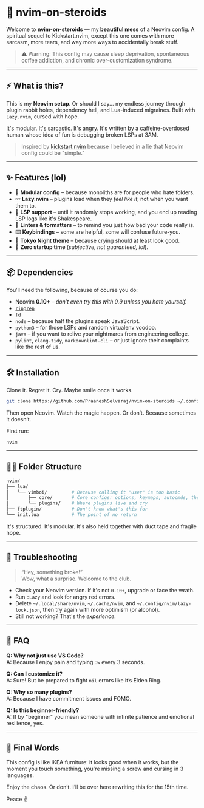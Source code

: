 # 🧨 nvim-on-steroids

Welcome to **nvim-on-steroids** — my **beautiful mess** of a Neovim config. A spiritual sequel to Kickstart.nvim, except this one comes with more sarcasm, more tears, and way more ways to accidentally break stuff.

> ⚠️ Warning: This config may cause sleep deprivation, spontaneous coffee addiction, and chronic over-customization syndrome.

-------

## ⚡ What is this?

This is my **Neovim setup**. Or should I say... my endless journey through plugin rabbit holes, dependency hell, and Lua-induced migraines. Built with `Lazy.nvim`, cursed with hope.

It's modular. It's sarcastic. It's angry. It's written by a caffeine-overdosed human whose idea of fun is debugging broken LSPs at 3AM.

> Inspired by [kickstart.nvim](https://github.com/nvim-lua/kickstart.nvim) because I believed in a lie that Neovim config could be "simple."

---

## ✨ Features (lol)

- 📁 **Modular config** – because monoliths are for people who hate folders.
- 💤 **Lazy.nvim** – plugins load when they *feel like it*, not when you want them to.
- 🧠 **LSP support** – until it randomly stops working, and you end up reading LSP logs like it's Shakespeare.
- 🔬 **Linters & formatters** – to remind you just how bad your code really is.
- ⌨️ **Keybindings** – some are helpful, some will confuse future-you.
- 🎨 **Tokyo Night theme** – because crying should at least look good.
- 🚀 **Zero startup time** (*subjective, not guaranteed, lol*).

---

## 📦 Dependencies

You’ll need the following, because of course you do:

- Neovim **0.10+** – *don’t even try this with 0.9 unless you hate yourself.*
- [`ripgrep`](https://github.com/BurntSushi/ripgrep)
- [`fd`](https://github.com/sharkdp/fd)
- `node` – because half the plugins speak JavaScript.
- `python3` – for those LSPs and random virtualenv voodoo.
- `java` – if you want to relive your nightmares from engineering college.
- `pylint`, `clang-tidy`, `markdownlint-cli` – or just ignore their complaints like the rest of us.

---

## 🛠️ Installation

Clone it. Regret it. Cry. Maybe smile once it works.

```bash
git clone https://github.com/PraaneshSelvaraj/nvim-on-steroids ~/.config/nvim
```

Then open Neovim. Watch the magic happen. Or don’t. Because sometimes it doesn’t.

First run:

```sh
nvim
```

---

## 🧙‍♂️ Folder Structure

```bash
nvim/
├── lua/
│   └── vimboi/         # Because calling it "user" is too basic
│       ├── core/       # Core configs: options, keymaps, autocmds, the usual suspects
│       └── plugins/    # Where plugins live and cry
├── ftplugin/           # Don't know what's this for
└── init.lua            # The point of no return
```

It's structured. It's modular. It's also held together with duct tape and fragile hope.

---

## 🤬 Troubleshooting

> “Hey, something broke!”  
Wow, what a surprise. Welcome to the club.

- Check your Neovim version. If it's not `0.10+`, upgrade or face the wrath.
- Run `:Lazy` and look for angry red errors.
- Delete `~/.local/share/nvim`, `~/.cache/nvim`, and `~/.config/nvim/lazy-lock.json`, then try again with more optimism (or alcohol).
- Still not working? That's the *experience*.

---

## 🤡 FAQ

**Q: Why not just use VS Code?**  
A: Because I enjoy pain and typing `:w` every 3 seconds.

**Q: Can I customize it?**  
A: Sure! But be prepared to fight `nil` errors like it’s Elden Ring.

**Q: Why so many plugins?**  
A: Because I have commitment issues and FOMO.

**Q: Is this beginner-friendly?**  
A: If by "beginner" you mean someone with infinite patience and emotional resilience, yes.

---

## 🐸 Final Words

This config is like IKEA furniture: it looks good when it works, but the moment you touch something, you're missing a screw and cursing in 3 languages.

Enjoy the chaos. Or don’t. I’ll be over here rewriting this for the 15th time.

Peace ✌️
